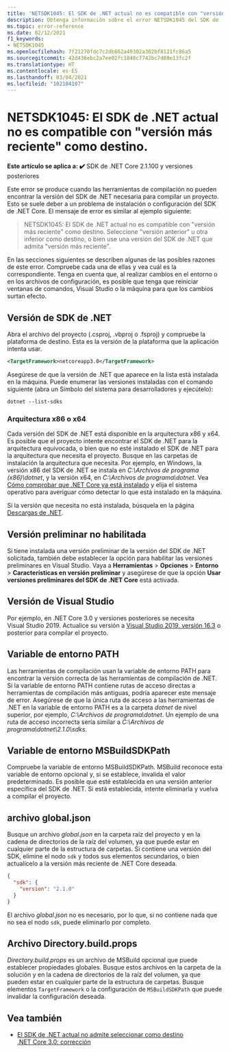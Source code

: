 ```yaml
---
title: 'NETSDK1045: El SDK de .NET actual no es compatible con "versión más reciente" como destino.'
description: Obtenga información sobre el error NETSDK1045 del SDK de .NET, que se produce cuando las herramientas de compilación no pueden encontrar la versión solicitada del SDK de .NET.
ms.topic: error-reference
ms.date: 02/12/2021
f1_keywords:
- NETSDK1045
ms.openlocfilehash: 7f21270fdc7c2db862a49302a302bf8121fc86a5
ms.sourcegitcommit: 42d436ebc2a7ee02fc1848c7742bc7d80e13fc2f
ms.translationtype: HT
ms.contentlocale: es-ES
ms.lasthandoff: 03/04/2021
ms.locfileid: "102104107"
---
```

# <a name="netsdk1045-the-current-net-sdk-does-not-support-newer-version-as-a-target"></a>NETSDK1045: El SDK de .NET actual no es compatible con "versión más reciente" como destino.

**Este artículo se aplica a: ✔️** SDK de .NET Core 2.1.100 y versiones posteriores

Este error se produce cuando las herramientas de compilación no pueden encontrar la versión del SDK de .NET necesaria para compilar un proyecto. Esto se suele deber a un problema de instalación o configuración del SDK de .NET Core. El mensaje de error es similar al ejemplo siguiente:

> NETSDK1045: El SDK de .NET actual no es compatible con "versión más reciente" como destino. Seleccione "versión anterior" u otra inferior como destino, o bien use una versión del SDK de .NET que admita "versión más reciente".

En las secciones siguientes se describen algunas de las posibles razones de este error. Compruebe cada una de ellas y vea cuál es la correspondiente. Tenga en cuenta que, al realizar cambios en el entorno o en los archivos de configuración, es posible que tenga que reiniciar ventanas de comandos, Visual Studio o la máquina para que los cambios surtan efecto.

## <a name="net-sdk-version"></a>Versión de SDK de .NET

Abra el archivo del proyecto (.csproj, .vbproj o .fsproj) y compruebe la plataforma de destino. Esta es la versión de la plataforma que la aplicación intenta usar.

```xml
<TargetFramework>netcoreapp3.0</TargetFramework>
```

Asegúrese de que la versión de .NET que aparece en la lista está instalada en la máquina. Puede enumerar las versiones instaladas con el comando siguiente (abra un Símbolo del sistema para desarrolladores y ejecútelo):

```dotnetcli
dotnet --list-sdks
```

### <a name="x86-or-x64-architecture"></a>Arquitectura x86 o x64

Cada versión del SDK de .NET está disponible en la arquitectura x86 y x64. Es posible que el proyecto intente encontrar el SDK de .NET para la arquitectura equivocada, o bien que no esté instalado el SDK de .NET para la arquitectura que necesita el proyecto. Busque en las carpetas de instalación la arquitectura que necesita. Por ejemplo, en Windows, la versión x86 del SDK de .NET se instala en *C:\Archivos de programa (x86)\dotnet*, y la versión x64, en *C:\Archivos de programa\dotnet*. Vea [Cómo comprobar que .NET Core ya está instalado](../../install/how-to-detect-installed-versions.md) y elija el sistema operativo para averiguar cómo detectar lo que está instalado en la máquina.

Si la versión que necesita no está instalada, búsquela en la página [Descargas de .NET](https://dotnet.microsoft.com/download/dotnet).

## <a name="preview-not-enabled"></a>Versión preliminar no habilitada

Si tiene instalada una versión preliminar de la versión del SDK de .NET solicitada, también debe establecer la opción para habilitar las versiones preliminares en Visual Studio. Vaya a **Herramientas** > **Opciones** > **Entorno** > **Características en versión preliminar** y asegúrese de que la opción **Usar versiones preliminares del SDK de .NET Core** está activada.

## <a name="visual-studio-version"></a>Versión de Visual Studio

Por ejemplo, en .NET Core 3.0 y versiones posteriores se necesita Visual Studio 2019. Actualice su versión a [Visual Studio 2019, versión 16.3](https://visualstudio.microsoft.com/downloads) o posterior para compilar el proyecto.

## <a name="path-environment-variable"></a>Variable de entorno PATH

Las herramientas de compilación usan la variable de entorno PATH para encontrar la versión correcta de las herramientas de compilación de .NET. Si la variable de entorno PATH contiene rutas de acceso directas a herramientas de compilación más antiguas, podría aparecer este mensaje de error. Asegúrese de que la única ruta de acceso a las herramientas de .NET en la variable de entorno PATH es a la carpeta *dotnet* de nivel superior, por ejemplo, *C:\Archivos de programa\dotnet*. Un ejemplo de una ruta de acceso incorrecta sería similar a *C:\Archivos de programa\dotnet\2.1.0\sdks*.

## <a name="msbuildsdkpath-environment-variable"></a>Variable de entorno MSBuildSDKPath

Compruebe la variable de entorno MSBuildSDKPath. MSBuild reconoce esta variable de entorno opcional y, si se establece, invalida el valor predeterminado. Es posible que esté establecida en una versión anterior específica del SDK de .NET. Si está establecida, intente eliminarla y vuelva a compilar el proyecto.

## <a name="globaljson-file"></a>archivo global.json

Busque un archivo *global.json* en la carpeta raíz del proyecto y en la cadena de directorios de la raíz del volumen, ya que puede estar en cualquier parte de la estructura de carpetas. Si contiene una versión del SDK, elimine el nodo `sdk` y todos sus elementos secundarios, o bien actualícelo a la versión más reciente de .NET Core deseada.

```json
{
  "sdk": {
    "version": "2.1.0"
  }
}
```

El archivo *global.json* no es necesario, por lo que, si no contiene nada que no sea el nodo `sdk`, puede eliminarlo por completo.

## <a name="directorybuildprops-file"></a>Archivo Directory.build.props

*Directory.build.props* es un archivo de MSBuild opcional que puede establecer propiedades globales. Busque estos archivos en la carpeta de la solución y en la cadena de directorios de la raíz del volumen, ya que pueden estar en cualquier parte de la estructura de carpetas. Busque elementos `TargetFramework` o la configuración de `MSBuildSDKPath` que puede invalidar la configuración deseada.

## <a name="see-also"></a>Vea también

- [El SDK de .NET actual no admite seleccionar como destino .NET Core 3.0: corrección](https://www.ryadel.com/current-net-sdk-not-support-net-core-3-0-fix/)

